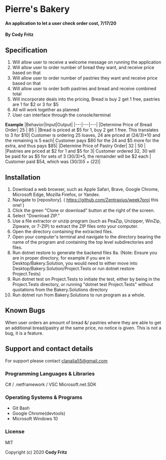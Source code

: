 # Pierre's Bakery

#### An application to let a user check order cost, 7/17/20

#### By Cody Fritz

## Specification

1. Will allow user to receive a welcome message on running the application
2. Will allow user to order number of bread they want, and receive price based on that
3. Will allow user to order number of pastries they want and receive price based on that
4. Will allow user to order both pastries and bread and receive combined total
5. Will incorporate deals into the pricing, Bread is buy 2 get 1 free, pastries are 1 for $2 or 3 for $5
6. All will work together as planned
7. User can interface through the console/terminal

**Example**
|Behavior|Input|Output|
|---|---|---|
|Determine Price of Bread Order| 25 | 85 |
|Bread is priced at $5 for 1, buy 2  get 1 free. This translates to 3 for $10| Customer is ordering 25 loaves, 24 are priced at (24/3)*10 and the remaining is 5 each| Customer pays $80 for the 24 and $5 more for the extra, and thus pays $85|
|Determine Price of Pastry Order| 32 | 50 |
|Pastries are priced at $2 for 1 and $5 for 3| Customer ordered 32, 30 will be paid for as $5 for sets of 3 (30/3)*5, the remainder will be $2 each | Customer paid $54, which was (30/3)*5 + (2*2)|

## Installation

1.  Download a web browser, such as Apple Safari, Brave, Google Chrome, Microsoft Edge, Mozilla Firefox, or Yandex.
2.  Navigate to [repository]. ( https://github.com/Zentraxius/week7proj this one! )
3.  Click the green "Clone or download" button at the right of the screen.
4.  Select "Download ZIP."
5.  Use a file extractor or unzip program (such as PeaZip, Unzipper, WinZip, Zipware, or 7-ZIP) to extract the ZIP files onto your computer.
6.  Open the directory containing the extracted files.
7.  Open your computer's terminal and navigate to the directory bearing the name of the program and containing the top level subdirectories and files.
8.  Run dotnet restore to generate the backend files
    8a. (Note: Ensure you are in proper directory, for example if you are in Desktop/Bakery.Solution, you would need to either move into Desktop/Bakery.Solution/Project.Tests or run dotnet restore Project.Tests)
9.  Run dotnet test on Project.Tests to initiate the test, either by being in the Project.Tests directory, or running "dotnet test Project.Tests" without quotations from the Bakery.Solutions directory
10. Run dotnet run from Bakery.Solutions to run program as a whole.

## Known Bugs

When user orders an amount of bread &/ pastries where they are able to get an additional bread/pastry at the same price, no notice is given. This is not a bug, it is a feature.

## Support and contact details

For support please contact clanalia55@gmail.com

### Programming Languages & Libraries

C# / .netframework / VSC
Microsoft.net.SDK

### Operating Systems & Programs

- Git Bash
- Google Chrome(devtools)
- Microsoft Windows 10

### License

MIT

Copyright (c) 2020 **Cody Fritz**
